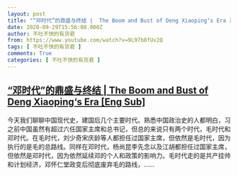 ```yaml
---
layout: post
title: "“邓时代”的鼎盛与终结 |  The Boom and Bust of Deng Xiaoping‘s Era [Eng Sub]"
date: 2020-09-29T15:56:08.000Z
author: 不吐不快的有货君
from: https://www.youtube.com/watch?v=9L97b8fUv2Q
tags: [ 不吐不快的有货君 ]
comments: True
categories: [ 不吐不快的有货君 ]
---
```

<!--1601394968000-->
[“邓时代”的鼎盛与终结 |  The Boom and Bust of Deng Xiaoping‘s Era [Eng Sub]](https://www.youtube.com/watch?v=9L97b8fUv2Q)
------

<div>
今天我们聊聊中国现代史，建国后几个主要时代。熟悉中国政治史的人都明白，习之前中国虽然有超过六任国家主席和总书记，但总的来说只有两个时代，毛时代和邓时代。在毛时代，刘少奇宋庆龄等人都担任过国家主席，但依然是毛时代，因为执行的是毛的总路线。同样在邓时代，杨尚昆李先念以及江胡都担任过国家主席，但依然是邓时代，因为依然延续邓的个人和政策的影响力。毛时代走的是共产挂帅和计划经济，邓怀仁堂政变后彻底废弃毛的路线，……
</div>
